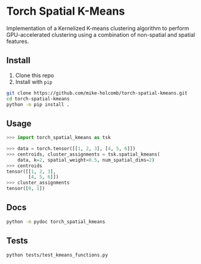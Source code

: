 # Torch Spatial K-Means

Implementation of a Kernelized K-means clustering algorithm to perform GPU-accelerated clustering using a combination of non-spatial and spatial features.

## Install

1. Clone this repo
2. Install with `pip`

```bash
git clone https://github.com/mike-holcomb/torch-spatial-kmeans.git
cd torch-spatial-kmeans
python -m pip install .
```

## Usage

```python
>>> import torch_spatial_kmeans as tsk

>>> data = torch.tensor([[1, 2, 3], [4, 5, 6]])
>>> centroids, cluster_assignments = tsk.spatial_kmeans(
    data, k=2, spatial_weight=0.5, num_spatial_dims=2)
>>> centroids
tensor([[1, 2, 3],
        [4, 5, 6]])
>>> cluster_assignments
tensor([0, 1])
```

## Docs

```bash
python -m pydoc torch_spatial_kmeans
```

## Tests
```bash
python tests/test_kmeans_functions.py
```
